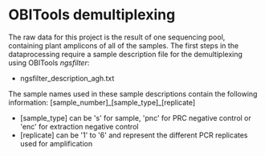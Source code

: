# OBITools demultiplexing
The raw data for this project is the result of one sequencing pool, containing plant amplicons of all of the samples.
The first steps in the dataprocessing require a sample description file for the demultiplexing using OBITools *ngsfilter*:

 - ngsfilter_description_agh.txt

The sample names used in these sample descriptions contain the following information:
[sample_number]\_[sample_type]\_[replicate]

- [sample_type] can be 's' for sample, 'pnc' for PRC negative control or 'enc' for extraction negative control
- [replicate] can be '1' to '6' and represent the different PCR replicates used for amplification
